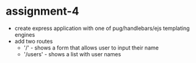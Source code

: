 # assignment-4

- create express application with one of pug/handlebars/ejs templating engines
- add two routes
  - '/' - shows a form that allows user to input their name
  - '/users' - shows a list with user names
